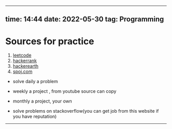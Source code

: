 
---
time: 14:44
date: 2022-05-30 
tag: Programming             
---



# Sources for practice
1. [leetcode](https://leetcode.com/)
2. [hackerrank](https://www.hackerrank.com/dashboard)
3. [hackerearth](https://www.hackerearth.com/challenges/)
4. [spoj.com](https://www.spoj.com/)

- solve daily a problem
- weekly a project , from youtube source can copy
- monthly a project, your own

- solve problems on stackoverflow(you can get job from this  website if you have reputation)

___

